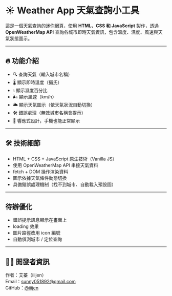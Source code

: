 # ☀️ Weather App 天氣查詢小工具

這是一個天氣查詢的迷你網頁，使用 **HTML、CSS 和 JavaScript** 製作，透過 **OpenWeatherMap API** 查詢各城市即時天氣資訊，包含溫度、濕度、風速與天氣狀態圖示。

<!-- 作品展示（連結建立後再補上） -->
<!-- 🔗 [作品展示（點我使用）](https://你的帳號.github.io/Weather-App/) -->

---

## 🔥 功能介紹

- 🔍 查詢天氣（輸入城市名稱）
- 🌡 顯示即時溫度（攝氏）
- 💧 顯示濕度百分比
- 🌬 顯示風速（km/h）
- 🌥 顯示天氣圖示（依天氣狀況自動切換）
- 🛠 錯誤處理（無效城市名稱會提示）
- 📱 響應式設計，手機也能正常顯示

---

## 🛠 技術細節

- HTML + CSS + JavaScript 原生技術（Vanilla JS）
- 使用 OpenWeatherMap API 串接天氣資料
- fetch + DOM 操作渲染資料
- 圖示依據天氣條件動態切換
- 具備錯誤處理機制（找不到城市、自動載入預設圖）

---

## 待辦優化
- 錯誤提示訊息顯示在畫面上
- loading 效果
- 圖片路徑改用 icon 編號
- 自動偵測城市 / 定位查詢

---

## 🧑‍💻 開發者資訊

作者：艾蓁（iiijen）  
Email：sunny051892@gmail.com  
GitHub：[@iiijen](https://github.com/iiijen)
